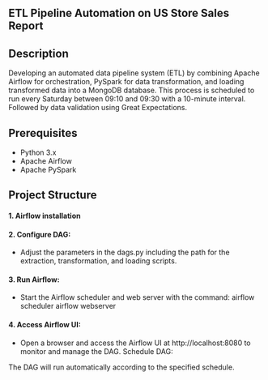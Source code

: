 ## ETL Pipeline Automation on US Store Sales Report
## Description
Developing  an automated data pipeline system (ETL) by combining Apache Airflow for orchestration, PySpark for data transformation, and loading  transformed data into a MongoDB database.  This process is scheduled to run every Saturday between 09:10 and 09:30 with a 10-minute interval. Followed by data validation using Great Expectations.

## Prerequisites
- Python 3.x
- Apache Airflow
- Apache PySpark

## Project Structure
#### 1. Airflow installation 

#### 2. Configure DAG:

- Adjust the parameters in the dags.py  including the path for the extraction, transformation, and loading scripts.

#### 3. Run Airflow:

- Start the Airflow scheduler and web server with the command:
airflow scheduler
airflow webserver

#### 4. Access Airflow UI:

- Open a browser and access the Airflow UI at http://localhost:8080 to monitor and manage the DAG.
Schedule DAG:

The DAG will run automatically according to the specified schedule.
